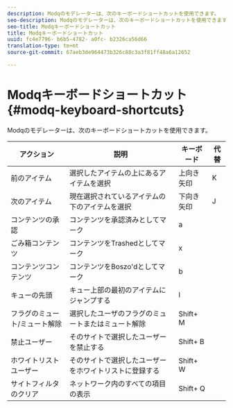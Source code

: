 ```yaml
---
description: Modqのモデレーターは、次のキーボードショートカットを使用できます。
seo-description: Modqのモデレーターは、次のキーボードショートカットを使用できます。
seo-title: Modqキーボードショートカット
title: Modqキーボードショートカット
uuid: fc4e7796- b6b5-4782- a0fc- b2326ca56d66
translation-type: tm+mt
source-git-commit: 67aeb3de964473b326c88c3a3f81ff48a6a12652

---
```



# Modqキーボードショートカット{#modq-keyboard-shortcuts}

Modqのモデレーターは、次のキーボードショートカットを使用できます。

| アクション | 説明 | キーボード | 代替 |
|---|---|---|---|
| 前のアイテム | 選択したアイテムの上にあるアイテムを選択 | 上向き矢印 | K |
| 次のアイテム | 現在選択されているアイテムの下のアイテムを選択 | 下向き矢印 | J |
| コンテンツの承認 | コンテンツを承認済みとしてマーク | a |  |
| ごみ箱コンテンツ | コンテンツをTrashedとしてマーク | x |  |
| コンテンツコンテンツ | コンテンツをBoszo'dとしてマーク | b |  |
| キューの先頭 | キュー上部の最初のアイテムにジャンプする | l |  |
| フラグのミュート/ミュート解除 | 選択したユーザのフラグのミュートまたはミュート解除 | Shift+ M |  |
| 禁止ユーザー | そのサイトで選択したユーザーを禁止する | Shift+ B |  |
| ホワイトリストユーザー | そのサイトで選択したユーザーをホワイトリストに登録する | Shift+ W |  |
| サイトフィルタのクリア | ネットワーク内のすべての項目の表示 | Shift+ Q |  |

